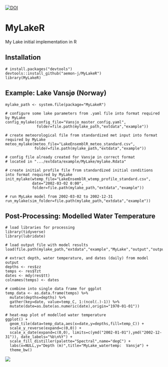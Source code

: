 [![DOI](https://zenodo.org/badge/DOI/10.5281/zenodo.4067998.svg)](https://doi.org/10.5281/zenodo.4067998)


# MyLakeR
My Lake initial implementation in R

## Installation
```{r gh-installation, eval = FALSE}
# install.packages("devtools")
devtools::install_github("aemon-j/MyLakeR")
library(MyLakeR)
```

## Example:  Lake Vansjø (Norway)
```{r gh-installation, eval = FALSE}
mylake_path <- system.file(package="MyLakeR")

# configure some lake parameters from .yaml file into format required by MyLake
config_mylake(config_file="Vansjo_master_config.yaml",
              folder=file.path(mylake_path,"extdata","example"))

# create meteorological file from standardized met input into format required by MyLake
meteo_mylake(meteo_file="LakeEnsemblR_meteo_standard.csv",
             folder=file.path(mylake_path,"extdata","example"))
             
# config file already created for Vansjø in correct format
# located in ".../extdata/example/MyLake/mylake.Rdata"

# create initial profile file from standardized initial conditions into format required by MyLake
init_mylake(wtemp_file="LakeEnsemblR_wtemp_profile_standard.csv",
            date="2002-03-02 0:00",
            folder=file.path(mylake_path,"extdata","example"))

# run MyLake model from 2002-03-02 to 2002-12-31
run_mylake(sim_folder=file.path(mylake_path,"extdata","example"))
```

## Post-Processing:  Modelled Water Temperature
```{r gh-installation, eval = FALSE}
# load libraries for processing
library(tidyverse)
library(lubridate)

# load output file with model results
load(file.path(mylake_path,"extdata","example","MyLake","output","output.RData"))

# extract depth, water temperature, and dates (daily) from model output
depths <- res$zz
temps <- res$Tzt
dates <- mdy(res$tt)
colnames(temps) <- dates

# combine into single data frame for ggplot
temp_data <- as.data.frame(temps) %>%
  mutate(depths=depths) %>%
  gather(key=date, value=temp_C, 1:(ncol(.)-1)) %>%
  mutate(date=as.Date(as.numeric(date),origin="1970-01-01"))

# heat-map plot of modelled water temperature
ggplot() +
  geom_tile(data=temp_data,aes(x=date,y=depths,fill=temp_C)) +
  scale_y_reverse(expand=c(0,0)) +
  scale_x_date(expand=c(0,0), limits=c(ymd("2002-01-01"),ymd("2002-12-31")), date_labels="%b\n%Y") +
  scale_fill_distiller(palette="Spectral",name="degC") +
  labs(x=NULL,y="Depth (m)",title="MyLake_watertemp:  Vansjø") +
  theme_bw()
```

![](images/MyLake_watertemp_Vansjo.png)<!-- -->
